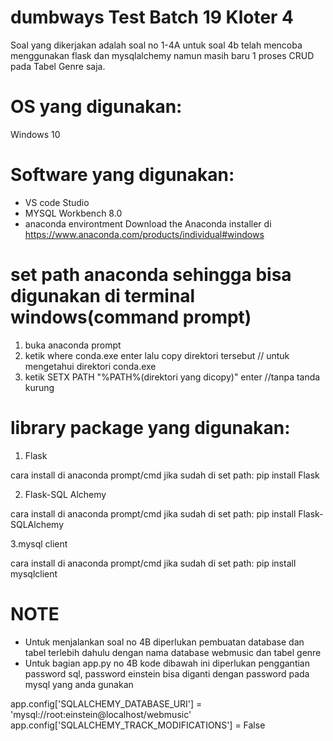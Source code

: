 # dumbways Test Batch 19 Kloter 4
Soal yang dikerjakan adalah soal no 1-4A
untuk soal 4b telah mencoba menggunakan flask dan mysqlalchemy namun masih baru 1 proses CRUD pada Tabel Genre saja. 

# OS yang digunakan:
Windows 10 

# Software yang digunakan: 
- VS code Studio
- MYSQL Workbench 8.0
- anaconda environtment Download the Anaconda installer di https://www.anaconda.com/products/individual#windows



# set path anaconda sehingga bisa digunakan di terminal windows(command prompt)
1. buka anaconda prompt
2. ketik where conda.exe enter lalu copy direktori tersebut // untuk mengetahui direktori conda.exe
3. ketik SETX PATH "%PATH%(direktori yang dicopy)" enter //tanpa tanda kurung

# library package yang digunakan:
1. Flask

cara install di anaconda prompt/cmd jika sudah di set path:
pip install Flask

2. Flask-SQL Alchemy

cara install di anaconda prompt/cmd jika sudah di set path:
pip install Flask-SQLAlchemy

3.mysql client

cara install di anaconda prompt/cmd jika sudah di set path:
pip install mysqlclient


# NOTE
- Untuk menjalankan soal no 4B diperlukan pembuatan database dan tabel terlebih dahulu dengan nama database webmusic dan tabel genre
- Untuk bagian app.py no 4B kode dibawah ini diperlukan penggantian password sql, password einstein bisa diganti dengan password pada mysql yang anda gunakan

app.config['SQLALCHEMY_DATABASE_URI'] = 'mysql://root:einstein@localhost/webmusic'
app.config['SQLALCHEMY_TRACK_MODIFICATIONS'] = False









